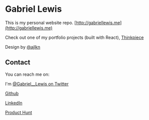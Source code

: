 # Gabriel Lewis

This is my personal website repo. [http://gabriellewis.me](http://gabriellewis.me)

Check out one of my portfolio projects (built with React), [Thinkpiece](http://thinkpiece.space)

Design by [@ajlkn](https://aj.lkn.io/)

## Contact

You can reach me on:

I'm [@Gabriel__Lewis on Twitter](https://www.twitter.com/gabriel__lewis)

[Github](https://www.github.com/gabriel-lewis)

[LinkedIn](https://www.linkedin.com/in/gabriellewis0)

[Product Hunt](https://www.producthunt.com/@gabriel__lewis)
